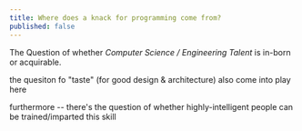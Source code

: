```yaml
---
title: Where does a knack for programming come from?
published: false
---
```



The Question of whether *Computer Science / Engineering Talent* is in-born or acquirable.

the quesiton fo "taste" (for good design & architecture) also come into play here

furthermore -- there's the question of whether highly-intelligent people can be trained/imparted this skill

